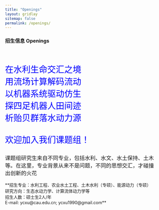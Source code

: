 ```yaml
---
title: "Openings"
layout: gridlay
sitemap: false
permalink: /openings/
---
```


### 招生信息 Openings
<br>
<p style="color:blue; font-size: 1.75rem;font-family:STXinwei,'华文新魏'">
在水利生命交汇之境<br>
用流场计算解码流动<br>
以机器系统驱动仿生<br>
探四足机器人田间迹<br>
析贻贝群落水动力源<br><br>
欢迎加入我们课题组！<br>
</p>
<p style="color:var(--caublack); font-size: 1.1rem; font-family:Kaiti,'楷体'">
课题组研究生来自不同专业，包括水利、水文、水土保持、土木等。在这里，专业背景从来不是问题，不同的思想交汇，才碰撞出创新的火花<br>
</p>
<div class="jumbotron">
 **招生专业：水利工程、农业水土工程、土木水利（专硕）、能源动力（专硕）<br> 研究方向：生态水动力学、计算流体动力学等<br> 招生人数：硕士生2人/年<br> E-mail: ycxu@cau.edu.cn; ycxu1990@gmail.com**
</div>
